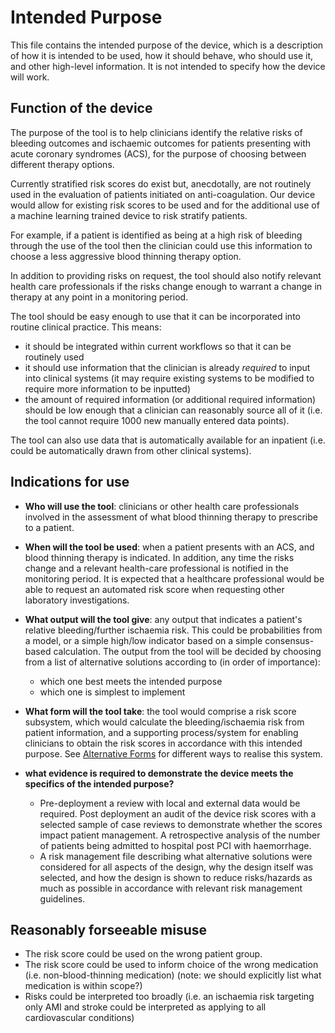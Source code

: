 # Intended Purpose

This file contains the intended purpose of the device, which is a description of how it is intended to be used, how it should behave, who should use it, and other high-level information. It is not intended to specify how the device will work.

## Function of the device

The purpose of the tool is to help clinicians identify the relative risks of bleeding outcomes and ischaemic outcomes for patients presenting with acute coronary syndromes (ACS), for the purpose of choosing between different therapy options.

Currently stratified risk scores do exist but, anecdotally, are not routinely used in the evaluation of patients initiated on anti-coagulation.
Our device would allow for existing risk scores to be used and for the additional use of a machine learning trained device to risk stratify patients. 

For example, if a patient is identified as being at a high risk of bleeding through the use of the tool then the clinician could use this information to choose a less aggressive blood thinning therapy option.

In addition to providing risks on request, the tool should also notify relevant health care professionals if the risks change enough to warrant a change in therapy at any point in a monitoring period.

The tool should be easy enough to use that it can be incorporated into routine clinical practice. This means:

* it should be integrated within current workflows so that it can be routinely used
* it should use information that the clinician is already _required_ to input into clinical systems (it may require existing systems to be modified to require more information to be inputted)
* the amount of required information (or additional required information) should be low enough that a clinician can reasonably source all of it (i.e. the tool cannot require 1000 new manually entered data points).

The tool can also use data that is automatically available for an inpatient (i.e. could be automatically drawn from other clinical systems).

## Indications for use

* **Who will use the tool**: clinicians or other health care professionals involved in the assessment of what blood thinning therapy to prescribe to a patient. 
* **When will the tool be used**: when a patient presents with an ACS, and blood thinning therapy is indicated. In addition, any time the risks change and a relevant health-care professional is notified in the monitoring period. It is expected that a healthcare professional would be able to request an automated risk score when requesting other laboratory investigations.
* **What output will the tool give**: any output that indicates a patient's relative bleeding/further ischaemia risk. This could be probabilities from a model, or a simple high/low indicator based on a simple consensus-based calculation. The output from the tool will be decided by choosing from a list of alternative solutions according to (in order of importance):
    * which one best meets the intended purpose
    * which one is simplest to implement
* **What form will the tool take**: the tool would comprise a risk score subsystem, which would calculate the bleeding/ischaemia risk from patient information, and a supporting process/system for enabling clinicians to obtain the risk scores in accordance with this intended purpose. See [Alternative Forms](alternative_forms.md) for different ways to realise this system.

* **what evidence is required to demonstrate the device meets the specifics of the intended purpose?** 
    * Pre-deployment a review with local and external data would be required. Post deployment an audit of the device risk scores with a selected sample of case reviews to demonstrate whether the scores impact patient management. A retrospective analysis of the number of patients being admitted to hospital post PCI with haemorrhage.
    * A risk management file describing what alternative solutions were considered for all aspects of the design, why the design itself was selected, and how the design is shown to reduce risks/hazards as much as possible in accordance with relevant risk management guidelines.
 
## Reasonably forseeable misuse

* The risk score could be used on the wrong patient group. 
* The risk score could be used to inform choice of the wrong medication (i.e. non-blood-thinning medication) (note: we should explicitly list what medication is within scope?)
* Risks could be interpreted too broadly (i.e. an ischaemia risk targeting only AMI and stroke could be interpreted as applying to all cardiovascular conditions)

